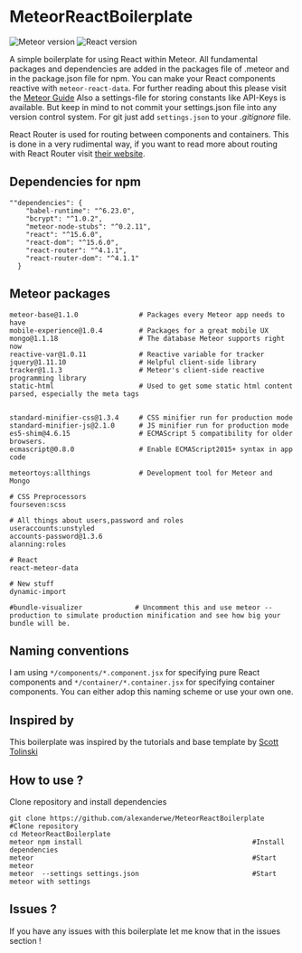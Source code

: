 # MeteorReactBoilerplate

![Meteor version](https://img.shields.io/badge/Meteor%20Version-1.5-green.svg)
![React version](https://img.shields.io/badge/React%20Version-1.5.6-green.svg)

A simple boilerplate for using React within Meteor. All fundamental packages and dependencies are added in the packages file of .meteor and in the package.json file for npm. You can make your React components reactive with `meteor-react-data`. For further reading about this please visit the [Meteor Guide](https://guide.meteor.com/react.html#using-createContainer) Also a settings-file for storing constants like API-Keys is available. But keep in mind to not commit your settings.json file into any version control system. For git just add `settings.json` to your _.gitignore_ file.

React Router is used for routing between components and containers. This is done in a very rudimental way, if you want to read more about routing with React Router visit [their website](https://reacttraining.com/react-router/).


## Dependencies for npm

```
""dependencies": {
    "babel-runtime": "^6.23.0",
    "bcrypt": "^1.0.2",
    "meteor-node-stubs": "^0.2.11",
    "react": "^15.6.0",
    "react-dom": "^15.6.0",
    "react-router": "^4.1.1",
    "react-router-dom": "^4.1.1"
  }
```

## Meteor packages

```
meteor-base@1.1.0               # Packages every Meteor app needs to have
mobile-experience@1.0.4         # Packages for a great mobile UX
mongo@1.1.18                    # The database Meteor supports right now
reactive-var@1.0.11             # Reactive variable for tracker
jquery@1.11.10                  # Helpful client-side library
tracker@1.1.3                   # Meteor's client-side reactive programming library
static-html                     # Used to get some static html content parsed, especially the meta tags


standard-minifier-css@1.3.4     # CSS minifier run for production mode
standard-minifier-js@2.1.0      # JS minifier run for production mode
es5-shim@4.6.15                 # ECMAScript 5 compatibility for older browsers.
ecmascript@0.8.0                # Enable ECMAScript2015+ syntax in app code

meteortoys:allthings            # Development tool for Meteor and Mongo

# CSS Preprocessors
fourseven:scss

# All things about users,password and roles
useraccounts:unstyled
accounts-password@1.3.6
alanning:roles

# React
react-meteor-data

# New stuff
dynamic-import

#bundle-visualizer             # Uncomment this and use meteor --production to simulate production minification and see how big your bundle will be.                

```

## Naming conventions
I am using `*/components/*.component.jsx` for specifying pure React components and `*/container/*.container.jsx` for specifying container components. You can either adop this naming scheme or use your own one.

## Inspired by

This boilerplate was inspired by the tutorials and base template by [Scott Tolinski](https://github.com/stolinski/level-up-meteor-react-base)


## How to use ?

Clone repository and install dependencies
```
git clone https://github.com/alexanderwe/MeteorReactBoilerplate  #Clone repository
cd MeteorReactBoilerplate
meteor npm install                                          #Install dependencies
meteor                                                      #Start meteor
meteor  --settings settings.json                            #Start meteor with settings
```


## Issues ?

If you have any issues with this boilerplate let me know that in the issues section !
